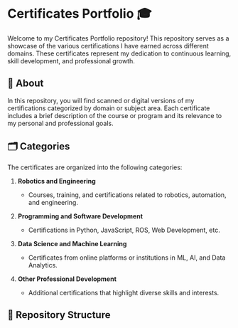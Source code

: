 # Certificates Portfolio 🎓  

Welcome to my Certificates Portfolio repository! This repository serves as a showcase of the various certifications I have earned across different domains. These certificates represent my dedication to continuous learning, skill development, and professional growth.  

## 📜 About  
In this repository, you will find scanned or digital versions of my certifications categorized by domain or subject area. Each certificate includes a brief description of the course or program and its relevance to my personal and professional goals.  

## 🗂️ Categories  
The certificates are organized into the following categories:  

1. **Robotics and Engineering**  
   - Courses, training, and certifications related to robotics, automation, and engineering.  

2. **Programming and Software Development**  
   - Certifications in Python, JavaScript, ROS, Web Development, etc.  

3. **Data Science and Machine Learning**  
   - Certificates from online platforms or institutions in ML, AI, and Data Analytics.  

4. **Other Professional Development**  
   - Additional certifications that highlight diverse skills and interests.  

## 📁 Repository Structure  
